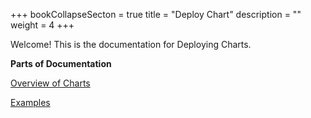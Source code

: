 +++
bookCollapseSecton = true
title = "Deploy Chart"
description = ""
weight = 4
+++

Welcome! This is the documentation for Deploying Charts.

**Parts of Documentation** 


[Overview of Charts](/deploy_chart/overview/)
<br />

[Examples](/deploy_chart/examples/) 


<br />



